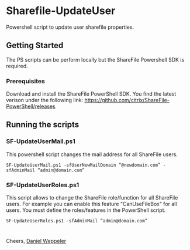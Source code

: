 # Sharefile-UpdateUser

Powershell script to update user sharefile properties.

## Getting Started

The PS scripts can be perform locally but the ShareFile Powershell SDK is required.

### Prerequisites

Download and install the ShareFile PowerShell SDK. You find the latest verison under the following link: https://github.com/citrix/ShareFile-PowerShell/releases

## Running the scripts

### SF-UpdateUserMail.ps1

This powershell script changes the mail address for all ShareFile users. 

```
SF-UpdateUserMail.ps1 -sfUserNewMailDomain “@newdomain.com” -sfAdminMail “admin@domain.com”
```

### SF-UpdateUserRoles.ps1

This script allows to change the ShareFile role/function for all ShareFile users. For example you can enable this feature "CanUseFileBox" for all users. You must define the roles/features in the PowerShell script.

```
SF-UpdateUserRoles.ps1 -sfAdminMail “admin@domain.com”
```

#
Cheers,
[Daniel Weppeler](https://danielweppeler.de)
